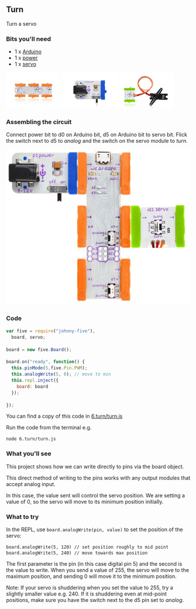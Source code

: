 ## Turn

Turn a servo

### Bits you'll need

* 1 x [Arduino](http://littlebits.cc/bits/arduino)
* 1 x [power](http://littlebits.cc/bits/littlebits-power)
* 1 x [servo](http://littlebits.cc/bits/servo)

![image](../images/arduino.jpg)
![image](../images/power.jpg)
![image](../images/servo.jpg)


### Assembling the circuit

Connect power bit to d0 on Arduino bit, d5 on Arduino bit to servo bit. Flick the switch next to d5 to _analog_ and the switch on the servo module to _turn_.

![image](../images/sweep.jpg)

### Code

```javascript
var five = require("johnny-five"), 
  board, servo;

board = new five.Board();

board.on("ready", function() {
  this.pinMode(5,five.Pin.PWM);
  this.analogWrite(5, 0); // move to min
  this.repl.inject({
    board: board
  });

});
```

You can find a copy of this code in [6.turn/turn.js](./turn.js)

Run the code from the terminal e.g.

    node 6.turn/turn.js

### What you'll see

This project shows how we can write directly to pins via the board object.

This direct method of writing to the pins works with any output modules that accept analog input.

In this case, the value sent will control the servo position. We are setting a value of 0, so the servo will move to its minimum position initially.


### What to try

In the REPL, use `board.analogWrite(pin, value)` to set the position of the servo:

    board.analogWrite(5, 120) // set position roughly to mid point
    board.analogWrite(5, 240) // move towards max position
  
The first parameter is the pin (in this case digital pin 5) and the second is the value to write. When you send a value of 255, the servo will move to the maximum position, and sending 0 will move it to the minimum position.

Note: If your servo is shuddering when you set the value to 255, try a slightly smaller value e.g. 240. If it is shuddering even at mid-point positions, make sure you have the switch next to the d5 pin set to _analog_. 